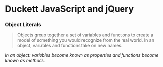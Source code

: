 # Duckett JavaScript and jQuery
### Object Literals
> Objects group together a set of variables and functions to create a model of something you would recognize from the real world.  In an object, variables and functions take on new names.

*In an object: variables become known as properties and functions become known as methods.*

